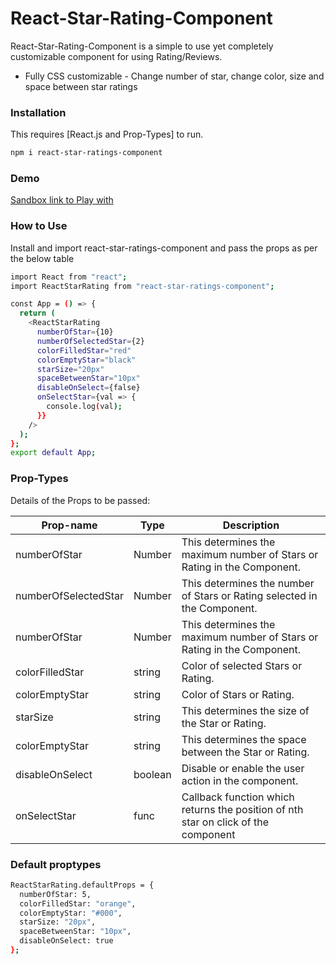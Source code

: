 # React-Star-Rating-Component

React-Star-Rating-Component is a simple to use yet completely customizable component for using Rating/Reviews.

  - Fully CSS customizable - Change number of star, change color, size and space between star ratings

### Installation

This requires [React.js and Prop-Types] to run.
```sh
npm i react-star-ratings-component
```

### Demo

[Sandbox link to Play with](https://codesandbox.io/s/bitter-breeze-0mt5m)

### How to Use

Install and import react-star-ratings-component and pass the props as per the below table
```sh
import React from "react";
import ReactStarRating from "react-star-ratings-component";

const App = () => {
  return (
    <ReactStarRating
      numberOfStar={10}
      numberOfSelectedStar={2}
      colorFilledStar="red"
      colorEmptyStar="black"
      starSize="20px"
      spaceBetweenStar="10px"
      disableOnSelect={false}
      onSelectStar={val => {
        console.log(val);
      }}
    />
  );
};
export default App;
```
### Prop-Types

Details of the Props to be passed:

| Prop-name | Type | Description |
| ------ | ------ | ------ |
|numberOfStar | Number |  This determines the maximum number of Stars or Rating in the Component.
|numberOfSelectedStar | Number | This determines the number of Stars or Rating selected in the Component.
|numberOfStar | Number | This determines the maximum number of Stars or Rating in the Component.
|colorFilledStar | string |  Color of selected Stars or Rating.
|colorEmptyStar | string |  Color of Stars or Rating.
|starSize | string |  This determines the size of the Star or Rating.
|colorEmptyStar | string |    This determines the space between the Star or Rating.
|disableOnSelect | boolean |  Disable or enable the user action in the component.
|onSelectStar | func |  Callback function which returns the position of nth star on click of the component 

### Default proptypes
```sh
ReactStarRating.defaultProps = {
  numberOfStar: 5,
  colorFilledStar: "orange",
  colorEmptyStar: "#000",
  starSize: "20px",
  spaceBetweenStar: "10px",
  disableOnSelect: true
};

```
